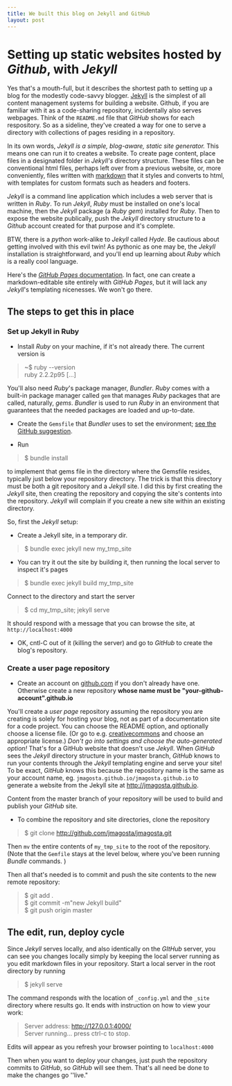 ```yaml
---
title: We built this blog on Jekyll and GitHub
layout: post
---
```


# Setting up static websites hosted by *Github*, with *Jekyll*

Yes that's a mouth-full, but it describes the shortest path to setting up a blog for the modestly code-savvy blogger.
[Jekyll](http://jekyllrb.com/docs) is the simplest of all content management systems for building a website.
Github, if you are familiar with it as a code-sharing repository, incidentally also serves webpages. Think of
the ```README.md``` file that *GitHub* shows for each respository. So as a sideline, they've created a way for one to serve a directory with collections of pages residing in a repository.

In its own words, *Jekyll is a simple, blog-aware, static site generator.*  This means one can run it to
creates a website.  To create page content, place files in a designated folder in *Jekyll's* directory structure.
These files can be conventional html  files, perhaps left over from a previous website, or, more
conveniently, files written with [markdown](https://help.github.com/articles/markdown-basics/) that it styles and converts to html, with templates for custom
formats such as headers and footers.

*Jekyll* is a command line application which includes a web server that is written in *Ruby*.  To run *Jekyll*,
*Ruby* must be installed on one's local machine, then the *Jekyll* package (a *Ruby gem*) installed for *Ruby*.
Then to expose the website publically, push the
*Jekyll* directory structure to a *Github* account created for that purpose and it's complete.

BTW, there is a *python* work-alike to *Jekyll* called *Hyde*. Be cautious about getting involved with this evil twin! As pythonic as one may be, the *Jekyll* installation is straightforward, and you'll end up learning about *Ruby* which is a really cool language.

Here's the [*GitHub Pages* documentation](https://help.github.com/categories/github-pages-basics/). In fact, one can create a
markdown-editable site entirely with *GitHub Pages*, but it will lack any *Jekyll*'s templating  nicenesses.  We won't go there. 

## The steps to get this in place

### Set up Jekyll in Ruby

- Install *Ruby* on your machine, if it's not already there. The current version is


> ~$ ruby --version  
> ruby 2.2.2p95 [...]


You'll also need *Ruby*'s package manager, *Bundler*.  *Ruby* comes with a built-in package manager called `gem` that manages *Ruby* packages that are called, naturally,  *gems*.  *Bundler*  is used to run *Ruby* in an environment that guarantees that the needed packages are loaded and up-to-date.

- Create the ```Gemsfile``` that *Bundler* uses to set the environment; [see the GitHub suggestion](http://jekyllrb.com/docs/github-pages/).

- Run

> $ bundle install

to implement that gems file in the directory where the Gemsfile resides, typically just below your repository directory. 
The trick is that this directory must be both a git repository and a *Jekyll* site.  I did this by first creating the *Jekyll* site, then creating the repository and copying the site's contents into the repository.  *Jekyll* will complain if you create a new site within an existing directory.

So, first the *Jekyll* setup:

- Create a Jekyll site, in a temporary dir.

> $ bundle exec jekyll new my_tmp_site

- You can try it out the site by building it, then running the local server to inspect it's pages

> $ bundle exec jekyll build my_tmp_site

Connect to the directory and start the server

> $ cd my_tmp_site; jekyll serve

It should respond with a message that you can browse the site, at ```http://localhost:4000```

- OK, cntl-C out of it (killing the server) and go to *GitHub* to  create the blog's repository.

### Create a user page repository

- Create an account on [github.com](https://pages.github.com) if you don't already have one. Otherwise create a new repository **whose name must be "your-github-account".github.io**

You'll create a *user page* repository assuming the repository you are creating is solely for hosting your blog, not as part of a documentation site for a code project. You can choose the README option, and optionally choose a license file.  (Or go to e.g. [creativecommons](http://creativecommons.org) and choose an appropriate license.)  *Don't go into settings and choose the auto-generated option!*  That's for a GitHub website that doesn't use *Jekyll*.  When *GitHub* sees the *Jekyll* directory structure in your master branch, *GitHub* knows to run your contents through the *Jekyll* templating engine and serve your site! 
To be exact, *GitHub* knows this because the repository name is the same as your account name, eg.   `jmagosta.github.io/jmagosta.github.io` to generate a  website from the Jekyll site at http://jmagosta.github.io.

Content from the master branch of your repository will be used to build and publish your *GitHub* site.

- To combine the repository and site directories, clone the repository

> $ git clone http://github.com/jmagosta/jmagosta.git

Then ```mv``` the entire contents of ```my_tmp_site``` to the root of the repository. (Note that the ```Gemfile``` stays at the level below, where you've been running *Bundle* commands. )

Then all that's needed is to commit and push the site contents to the new remote repository:

> $ git add .  
> $ git commit -m"new Jekyll build"  
> $ git push origin master  

## The edit, run, deploy cycle

Since *Jekyll* serves locally, and also identically on the *GItHub* server, you can see you changes locally simply by keeping the local server running as you edit markdown files in your repository. Start a local server in the root directory by running

> $ jekyll serve

The command responds with the location of `_config.yml` and the `_site` directory where results go.   It ends with instruction on how to view your work:

>    Server address: http://127.0.0.1:4000/  
>  Server running... press ctrl-c to stop.


Edits will appear as you refresh your browser pointing to ```localhost:4000```

Then when you want to deploy your changes, just push the repository commits to *GitHub*, so *GitHub* will see them.  That's all need be done to make the changes go ''live."

